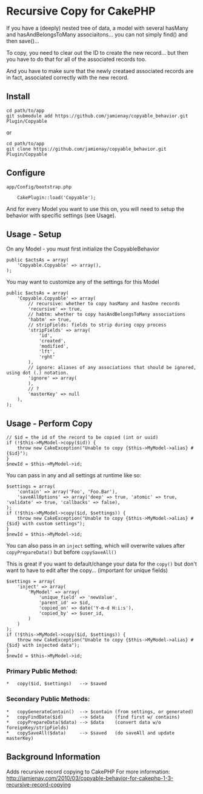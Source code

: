 # Recursive Copy for CakePHP

If you have a (deeply) nested tree of data, a model with several
hasMany and hasAndBelongsToMany associaitons...
you can not simply find() and then save()...

To copy, you need to clear out the ID to create the new record...
but then you have to do that for all of the associated records too.

And you have to make sure that the newly creataed associated records are in fact,
associated correctly with the new record.

## Install

```
cd path/to/app
git submodule add https://github.com/jamienay/copyable_behavior.git Plugin/Copyable
```
or
```
cd path/to/app
git clone https://github.com/jamienay/copyable_behavior.git Plugin/Copyable
```

## Configure

`app/Config/bootstrap.php`

```
	CakePlugin::load('Copyable');
```

And for every Model you want to use this on,
you will need to setup the behavior with specific settings (see Usage).

## Usage - Setup

On any Model - you must first initialize the CopyableBehavior

```
public $actsAs = array(
	'Copyable.Copyable' => array(),
);
```

You may want to customize any of the settings for this Model

```
public $actsAs = array(
	'Copyable.Copyable' => array(
		// recursive: whether to copy hasMany and hasOne records
		'recursive' => true,
		// habtm: whether to copy hasAndBelongsToMany associations
		'habtm' => true,
		// stripFields: fields to strip during copy process
		'stripFields' => array(
			'id',
			'created',
			'modified',
			'lft',
			'rght'
		),
		// ignore: aliases of any associations that should be ignored, using dot (.) notation.
		'ignore' => array(
		),
		// ?
		'masterKey' => null
	),
);
```

## Usage - Perform Copy

```
// $id = the id of the record to be copied (int or uuid)
if (!$this->MyModel->copy($id)) {
	throw new CakeException("Unable to copy {$this->MyModel->alias} #{$id}");
}
$newId = $this->MyModel->id;
```

You can pass in any and all settings at runtime like so:

```
$settings = array(
	'contain' => array('Foo', 'Foo.Bar'),
	'saveAllOptions' => array('deep' => true, 'atomic' => true, 'validate' => true, 'callbacks' => false),
);
if (!$this->MyModel->copy($id, $settings)) {
	throw new CakeException("Unable to copy {$this->MyModel->alias} #{$id} with custom settings");
}
$newId = $this->MyModel->id;
```

You can also pass in an `inject` setting, which will overwrite values after
`copyPrepareData()` but before `copySaveAll()`

This is great if you want to default/change your data for the `copy()` but don't
want to have to edit after the copy... (important for unique fields)

```
$settings = array(
	'inject' => array(
		'MyModel' => array(
			'unique_field' => 'newValue',
			'parent_id' => $id,
			'copied_on' => date('Y-m-d H:i:s'),
			'copied_by' => $user_id,
		)
	)
);
if (!$this->MyModel->copy($id, $settings)) {
	throw new CakeException("Unable to copy {$this->MyModel->alias} #{$id} with injected data");
}
$newId = $this->MyModel->id;
```


### Primary Public Method:

```
*   copy($id, $settings)   --> $saved
```


### Secondary Public Methods:

```
*   copyGenerateContain()  --> $contain (from settings, or generated)
*   copyFindData($id)      --> $data    (find first w/ contains)
*   copyPrepareData($data) --> $data    (convert data w/o foreignKey/stripFields)
*   copySaveAll($data)     --> $saved   (do saveAll and update masterKey)
```

## Background Information

Adds recursive record copying to CakePHP
For more information:
http://jamienay.com/2010/03/copyable-behavior-for-cakephp-1-3-recursive-record-copying
